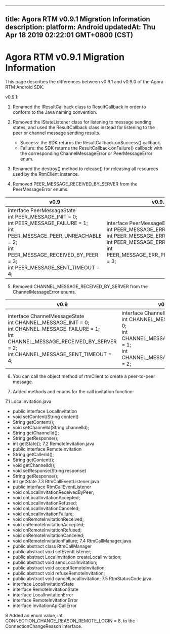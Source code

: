 
---
title: Agora RTM v0.9.1 Migration Information
description: 
platform: Android
updatedAt: Thu Apr 18 2019 02:22:01 GMT+0800 (CST)
---
# Agora RTM v0.9.1 Migration Information
This page describes the differences between v0.9.1 and v0.9.0 of the Agora RTM Android SDK.

v0.9.1:
1. Renamed the IResultCallback class to ResultCallback in order to conform to the Java naming convention.
2. Removed the IStateListener class for listening to message sending states, and used the ResultCallback class instead for listening to the peer or channel message sending results.
   - Success: the SDK returns the ResultCallback.onSuccess() callback. 
   - Failure: the SDK returns the ResultCallback.onFailure() callback with the corresponding ChannelMessageError or PeerMessageError enum. 

3. Renamed the destroy() method to release() for releasing all resources used by the RtmClient instance. 

4. Removed PEER_MESSAGE_RECEIVED_BY_SERVER from the PeerMessageError enums.

| v0.9                                                         | v0.9.1                                                       |
| ------------------------------------------------------------ | ------------------------------------------------------------ |
| interface PeerMessageState  <br>int PEER_MESSAGE_INIT = 0; <br>int PEER_MESSAGE_FAILURE = 1; <br>int PEER_MESSAGE_PEER_UNREACHABLE = 2; <br>int PEER_MESSAGE_RECEIVED_BY_PEER = 3; <br>int PEER_MESSAGE_SENT_TIMEOUT = 4; | interface PeerMessageError  <br>int PEER_MESSAGE_ERR_OK = 0; <br>int PEER_MESSAGE_ERR_FAILURE = 1; <br>int PEER_MESSAGE_ERR_TIMEOUT = 2; <br>int PEER_MESSAGE_ERR_PEER_UNREACHABLE = 3; |

5. Removed CHANNEL_MESSAGE_RECEIVED_BY_SERVER from the ChannelMessageError enums. 

| v0.9                                                         | v0.9.1                                                       |
| ------------------------------------------------------------ | ------------------------------------------------------------ |
| interface ChannelMessageState  <br>int CHANNEL_MESSAGE_INIT = 0; <br>int CHANNEL_MESSAGE_FAILURE = 1; <br>int CHANNEL_MESSAGE_RECEIVED_BY_SERVER = 2; <br>int CHANNEL_MESSAGE_SENT_TIMEOUT = 4; | interface ChannelMessageError <br>int CHANNEL_MESSAGE_ERR_OK = 0; <br>int CHANNEL_MESSAGE_ERR_FAILURE = 1; <br>int CHANNEL_MESSAGE_ERR_TIMEOUT = 2; |

6. You can call the object method of rtmClient to create a peer-to-peer message.

7. Added methods and enums for the call invitation function: 

7.1 LocalInvitation.java
  - public interface LocalInvitation
  - void setContent(String content)
  - String getContent();
  - void setChannelId(String channelId);
  - String getChannelId();
  - String getResponse();
  - int getState();
7.2 RemoteInvitation.java
  - public interface RemoteInvitation 
  - String getCallerId();
  - String getContent();
  - void getChannelId();
  - void setResponse(String response)
  - String getResponse();
  - int getState
7.3 RtmCallEventListener.java
  - public interface RtmCallEventListener 
  - void onLocalInvitationReceivedByPeer;
  - void onLocalInvitationAccepted;
  - void onLocalInvitationRefused;
  - void onLocalInvitationCanceled;
  - void onLocalInvitationFailure;
  - void onRemoteInvitationReceived;
  - void onRemoteInvitationAccepted;
  - void onRemoteInvitationRefused;
  - void onRemoteInvitationCanceled;
  - void onRemoteInvitationFailure;
7.4 RtmCallManager.java
  - public abstract class RtmCallManager 
  - public abstract void setEventListener;
  - public abstract LocalInvitation createLocalInvitation;
  - public abstract void sendLocalInvitation;
  - public abstract void acceptRemoteInvitation;
  - public abstract void refuseRemoteInvitation;
  - public abstract void cancelLocalInvitation;
7.5 RtmStatusCode.java
  - interface LocalInvitationState
  - interface RemoteInvitationState
  - interface LocalInvitationError
  - interface RemoteInvitationError
  - interface InvitationApiCallError

8 Added an enum value, int CONNECTION_CHANGE_REASON_REMOTE_LOGIN = 8, to the ConnectionChangeReason interface.

